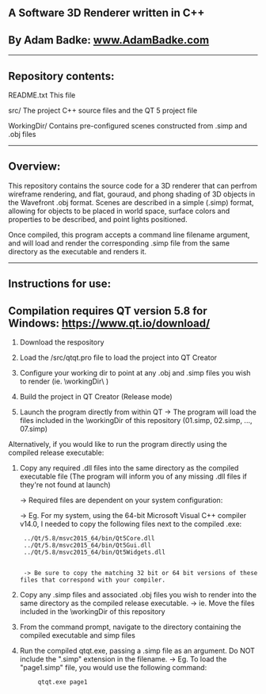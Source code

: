 A Software 3D Renderer written in C++
-------------------------------------
By Adam Badke: www.AdamBadke.com
-------------------------------------
--------------------
Repository contents:
--------------------
README.txt				This file

src/					The project C++ source files and the QT 5 project file

WorkingDir/				Contains pre-configured scenes constructed from .simp and .obj files

---------
Overview:
---------
This repository contains the source code for a 3D renderer that can perfrom wireframe rendering, and flat, gouraud, and phong shading of 3D objects in the Wavefront .obj format. Scenes are described in a simple (.simp) format, allowing for objects to be placed in world space, surface colors and properties to be described, and point lights positioned.

Once compiled, this program accepts a command line filename argument, and will load and render the corresponding .simp file from the same directory as the executable and renders it.

---------------------
Instructions for use:
----------------------------------------------------------------------------
Compilation requires QT version 5.8 for Windows: https://www.qt.io/download/
----------------------------------------------------------------------------
1) Download the respository

2) Load the /src/qtqt.pro file to load the project into QT Creator

3) Configure your working dir to point at any .obj and .simp files you wish to render (ie. \workingDir\ )

3) Build the project in QT Creator (Release mode)

4) Launch the program directly from within QT
  -> The program will load the files included in the \workingDir of this repository (01.simp, 02.simp, ..., 07.simp)


Alternatively, if you would like to run the program directly using the compiled release executable:

1) Copy any required .dll files into the same directory as the compiled executable file (The program will inform you of any missing .dll files if they're not found at launch)
	
	-> Required files are dependent on your system configuration:
	
	-> Eg. For my system, using the 64-bit Microsoft Visual C++ compiler v14.0, I needed to copy the following files next to the compiled .exe:
		
		../Qt/5.8/msvc2015_64/bin/Qt5Core.dll
		../Qt/5.8/msvc2015_64/bin/Qt5Gui.dll
		../Qt/5.8/msvc2015_64/bin/Qt5Widgets.dll 
	
	
		-> Be sure to copy the matching 32 bit or 64 bit versions of these files that correspond with your compiler.
	
  
2) Copy any .simp files and associated .obj files you wish to render into the same directory as the compiled release executable. 
	-> ie. Move the files included in the \workingDir of this repository
			
3) From the command prompt, navigate to the directory containing the compiled executable and simp files

7) Run the compiled qtqt.exe, passing a .simp file as an argument. Do NOT include the ".simp" extension in the filename.
  -> Eg. To load the "page1.simp" file, you would use the following command:
		
			qtqt.exe page1
